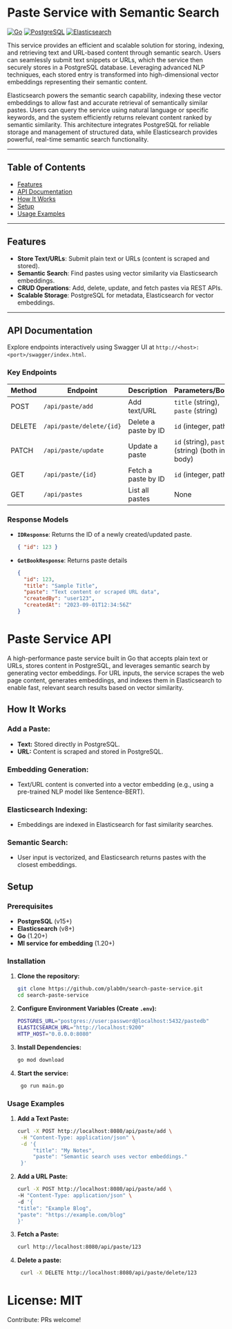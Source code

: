 # Paste Service with Semantic Search

[![Go](https://img.shields.io/badge/Go-1.20%2B-blue)](https://golang.org/)
[![PostgreSQL](https://img.shields.io/badge/PostgreSQL-15%2B-orange)](https://www.postgresql.org/)
[![Elasticsearch](https://img.shields.io/badge/Elasticsearch-8%2B-green)](https://www.elastic.co/)

This service provides an efficient and scalable solution for storing, indexing, and retrieving text and URL-based content through semantic search. Users can seamlessly submit text snippets or URLs, which the service then securely stores in a PostgreSQL database. Leveraging advanced NLP techniques, each stored entry is transformed into high-dimensional vector embeddings representing their semantic content.

Elasticsearch powers the semantic search capability, indexing these vector embeddings to allow fast and accurate retrieval of semantically similar pastes. Users can query the service using natural language or specific keywords, and the system efficiently returns relevant content ranked by semantic similarity.
This architecture integrates PostgreSQL for reliable storage and management of structured data, while Elasticsearch provides powerful, real-time semantic search functionality.

---

## Table of Contents
- [Features](#features)
- [API Documentation](#api-documentation)
- [How It Works](#how-it-works)
- [Setup](#setup)
- [Usage Examples](#usage-examples)

---

## Features
- **Store Text/URLs**: Submit plain text or URLs (content is scraped and stored).
- **Semantic Search**: Find pastes using vector similarity via Elasticsearch embeddings.
- **CRUD Operations**: Add, delete, update, and fetch pastes via REST APIs.
- **Scalable Storage**: PostgreSQL for metadata, Elasticsearch for vector embeddings.

---

## API Documentation
Explore endpoints interactively using Swagger UI at `http://<host>:<port>/swagger/index.html`.

### Key Endpoints
| Method | Endpoint                | Description                          | Parameters/Body                                   |
|--------|-------------------------|--------------------------------------|--------------------------------------------------|
| POST   | `/api/paste/add`        | Add text/URL                         | `title` (string), `paste` (string)               |
| DELETE | `/api/paste/delete/{id}`| Delete a paste by ID                 | `id` (integer, path)                             |
| PATCH  | `/api/paste/update`     | Update a paste                       | `id` (string), `paste` (string) (both in body)   |
| GET    | `/api/paste/{id}`       | Fetch a paste by ID                  | `id` (integer, path)                             |
| GET    | `/api/pastes`           | List all pastes                      | None                                             |

### Response Models
- **`IDResponse`**: Returns the ID of a newly created/updated paste.
  ```json
  { "id": 123 }

- **`GetBookResponse`**: Returns paste details
  ```json
  {
    "id": 123,
    "title": "Sample Title",
    "paste": "Text content or scraped URL data",
    "createdBy": "user123",
    "createdAt": "2023-09-01T12:34:56Z"
  }

# Paste Service API

A high-performance paste service built in Go that accepts plain text or URLs, stores content in PostgreSQL, and leverages semantic search by generating vector embeddings. For URL inputs, the service scrapes the web page content, generates embeddings, and indexes them in Elasticsearch to enable fast, relevant search results based on vector similarity.

## How It Works

### Add a Paste:
- **Text:** Stored directly in PostgreSQL.
- **URL:** Content is scraped and stored in PostgreSQL.

### Embedding Generation:
- Text/URL content is converted into a vector embedding (e.g., using a pre-trained NLP model like Sentence-BERT).

### Elasticsearch Indexing:
- Embeddings are indexed in Elasticsearch for fast similarity searches.

### Semantic Search:
- User input is vectorized, and Elasticsearch returns pastes with the closest embeddings.

## Setup

### Prerequisites
- **PostgreSQL** (v15+)
- **Elasticsearch** (v8+)
- **Go** (1.20+)
- **Ml service for embedding** (1.20+)

### Installation

1. **Clone the repository:**
   ```bash
   git clone https://github.com/plab0n/search-paste-service.git
   cd search-paste-service

1. **Configure Environment Variables (Create `.env`):**
    ```bash
    POSTGRES_URL="postgres://user:password@localhost:5432/pastedb"
    ELASTICSEARCH_URL="http://localhost:9200"
    HTTP_HOST="0.0.0.0:8080"

3. **Install Dependencies:**
    ```bash
    go mod download

4. **Start the service:**
   ```bash
    go run main.go

### Usage Examples

1. **Add a Text Paste:**
   ```bash
   curl -X POST http://localhost:8080/api/paste/add \
    -H "Content-Type: application/json" \
    -d '{
        "title": "My Notes",
        "paste": "Semantic search uses vector embeddings."
    }'

1. **Add a URL Paste:**
    ```bash
    curl -X POST http://localhost:8080/api/paste/add \
    -H "Content-Type: application/json" \
    -d '{
    "title": "Example Blog",
    "paste": "https://example.com/blog"
    }'

3. **Fetch a Paste:**
    ```bash
    curl http://localhost:8080/api/paste/123

4. **Delete a paste:**
   ```bash
    curl -X DELETE http://localhost:8080/api/paste/delete/123

# License: MIT
Contribute: PRs welcome!
